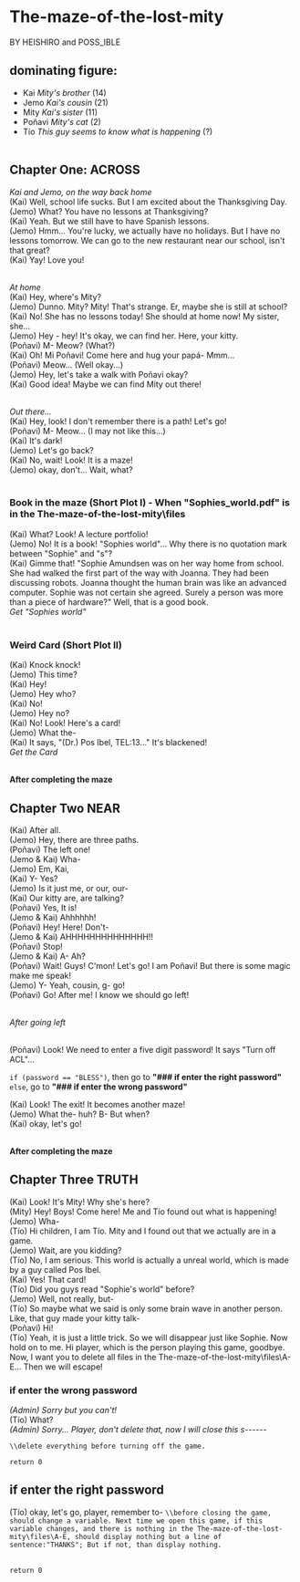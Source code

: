 # The-maze-of-the-lost-mity
BY HEISHIRO and POSS_IBLE

## dominating figure:
- Kai *Mity's brother* (14)<br>
- Jemo *Kai's cousin* (21)<br>
- Mity *Kai's sister* (11)<br>
- Poñavi *Mity's cat* (2)<br>
- Tío *This guy seems to know what is happening* (?)<br><br>

## Chapter One: **ACROSS**
*Kai and Jemo, on the way back home*<br>
(Kai) Well, school life sucks. But I am excited about the Thanksgiving Day.<br>
(Jemo) What? You have no lessons at Thanksgiving?<br>
(Kai) Yeah. But we still have to have Spanish lessons.<br>
(Jemo) Hmm... You're lucky, we actually have no holidays. But I have no lessons tomorrow. We can go to the new restaurant near our school, isn't that great?<br>
(Kai) Yay! Love you!<br><br>

*At home*<br>
(Kai) Hey, where's Mity?<br>
(Jemo) Dunno. Mity? Mity! That's strange. Er, maybe she is still at school?<br>
(Kai) No! She has no lessons today! She should at home now! My sister, she...<br>
(Jemo) Hey - hey! It's okay, we can find her. Here, your kitty.<br>
(Poñavi) M- Meow? (What?)<br>
(Kai) Oh! Mi Poñavi! Come here and hug your papá- Mmm...<br>
(Poñavi) Meow... (Well okay...)<br>
(Jemo) Hey, let's take a walk with Poñavi okay?<br>
(Kai) Good idea! Maybe we can find Mity out there!<br><br>

*Out there...*<br>
(Kai) Hey, look! I don't remember there is a path! Let's go!<br>
(Poñavi) M- Meow... (I may not like this...)<br>
(Kai) It's dark!<br>
(Jemo) Let's go back?<br>
(Kai) No, wait! Look! It is a maze!<br>
(Jemo) okay, don't... Wait, what?<br><br>

### Book in the maze (Short Plot I) - When "Sophies_world.pdf" is in the The-maze-of-the-lost-mity\files
(Kai) What? Look! A lecture portfolio!<br>
(Jemo) No! It is a book! "Sophies world"... Why there is no quotation mark between "Sophie" and "s"?<br>
(Kai) Gimme that! "Sophie Amundsen was on her way home from school. She had walked the first part of the way with Joanna. They had been discussing robots. Joanna thought the human brain was like an advanced computer. Sophie was not certain she agreed. Surely a person was more than a piece of hardware?" Well, that is a good book.<br>
*Get "Sophies world"*<br><br>

### Weird Card (Short Plot II)
(Kai) Knock knock!<br>
(Jemo) This time?<br>
(Kai) Hey!<br>
(Jemo) Hey who?<br>
(Kai) No!<br>
(Jemo) Hey no?<br>
(Kai) No! Look! Here's a card!<br>
(Jemo) What the-<br>
(Kai) It says, "(Dr.) Pos Ibel, TEL:13..." It's blackened!<br>
*Get the Card*<br><br>

**After completing the maze**<br>
## Chapter Two **NEAR**
(Kai) After all.<br>
(Jemo) Hey, there are three paths.<br>
(Poñavi) The left one!<br>
(Jemo & Kai) Wha-<br>
(Jemo) Em, Kai,<br>
(Kai) Y- Yes?<br>
(Jemo) Is it just me, or our, our-<br>
(Kai) Our kitty are, are talking?<br>
(Poñavi) Yes, It is!<br>
(Jemo & Kai) Ahhhhhh!<br>
(Poñavi) Hey! Here! Don't-<br>
(Jemo & Kai) AHHHHHHHHHHHHHH!!<br>
(Poñavi) Stop!<br>
(Jemo & Kai) A- Ah?<br>
(Poñavi) Wait! Guys! C'mon! Let's go! I am Poñavi! But there is some magic make me speak!<br>
(Jemo) Y- Yeah, cousin, g- go!<br>
(Poñavi) Go! After me! I know we should go left!<br><br>

*After going left*<br><br>

(Poñavi) Look! We need to enter a five digit password! It says "Turn off ACL"...

`if (password == "BLESS")`, then go to **"### if enter the right password"**
`else`, go to **"### if enter the wrong password"**


(Kai) Look! The exit! It becomes another maze!<br>
(Jemo) What the- huh? B- But when?<br>
(Kai) okay, let's go!<br><br>

**After completing the maze**<br>
## Chapter Three **TRUTH**
(Kai) Look! It's Mity! Why she's here?<br>
(Mity) Hey! Boys! Come here! Me and Tío found out what is happening!<br>
(Jemo) Wha-<br>
(Tío) Hi children, I am Tío. Mity and I found out that we actually are in a game.<br>
(Jemo) Wait, are you kidding?<br>
(Tío) No, I am serious. This world is actually a unreal world, which is made by a guy called Pos Ibel.<br>
(Kai) Yes! That card!<br>
(Tío) Did you guys read "Sophie's world" before?<br>
(Jemo) Well, not really, but-<br>
(Tío) So maybe what we said is only some brain wave in another person. Like, that guy made your kitty talk-<br>
(Poñavi) Hi!<br>
(Tío) Yeah, it is just a little trick. So we will disappear just like Sophie. Now hold on to me. Hi player, which is the person playing this game, goodbye. Now, I want you to delete all files in the The-maze-of-the-lost-mity\files\A-E... Then we will escape!<br>

### if enter the wrong password
*(Admin) Sorry but you can't!*<br>
(Tío) What?<br>
*(Admin) Sorry... Player, don't delete that, now I will close this s------*

`\\delete everything before turning off the game.`

`return 0`

## if enter the right password
(Tío) okay, let's go, player, remember to-
`\\before closing the game, should change a variable. Next time we open this game, if this variable changes, and there is nothing in the The-maze-of-the-lost-mity\files\A-E, should display nothing but a line of sentence:"THANKS"; But if not, than display nothing.`<br><br>

`return 0`